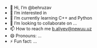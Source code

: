 - 👋 Hi, I’m @behruzav
- 👀 I’m interested in 
- 🌱 I’m currently learning C++ and Python
- 💞️ I’m looking to collaborate on ...
- 📫 How to reach me b.aliyev@newuu.uz
- 😄 Pronouns: ...
- ⚡ Fun fact: ...

<!---
behruzav/behruzav is a ✨ special ✨ repository because its `README.md` (this file) appears on your GitHub profile.
You can click the Preview link to take a look at your changes.
--->
